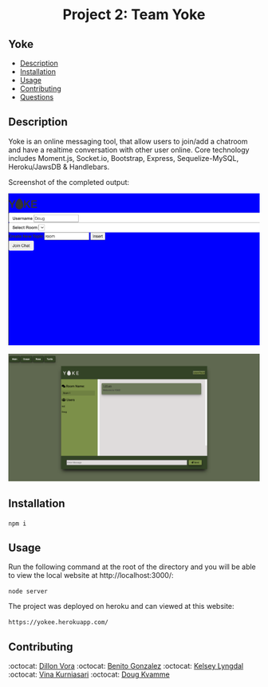 <h1 align="center">Project 2: Team Yoke</h1>

## Yoke

- [Description](#description)
- [Installation](#installation)
- [Usage](#usage)
- [Contributing](#contributing)
- [Questions](#questions)

## Description

Yoke is an online messaging tool, that allow users to join/add a chatroom and have a realtime conversation with other user online. Core technology includes Moment.js, Socket.io, Bootstrap, Express, Sequelize-MySQL, Heroku/JawsDB & Handlebars.

Screenshot of the completed output:

![Yoke2 Screenshot placeholder](./src/yoke2.png)

![Yoke3_Screenshot_placeholder](./src/yoke3.png)

## Installation

`npm i`

## Usage

Run the following command at the root of the directory and you will be able to view the local website at http://localhost:3000/:

`node server`

The project was deployed on heroku and can viewed at this website:

`https://yokee.herokuapp.com/`

## Contributing

:octocat: [Dillon Vora](https://github.com/dvorav)
:octocat: [Benito Gonzalez](https://github.com/ohnobenito)
:octocat: [Kelsey Lyngdal](https://github.com/klyngdal)
:octocat: [Vina Kurniasari](https://github.com/vina19)
:octocat: [Doug Kvamme](https://github.com/kvadou)

<br />
